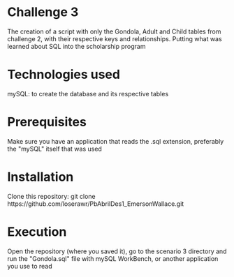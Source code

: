 <h1>Challenge 3</h1>
The creation of a script with only the Gondola, Adult and Child tables from challenge 2, with their respective keys and relationships. Putting what was learned about SQL into the scholarship program

<h1>Technologies used</h1>
mySQL: to create the database and its respective tables

<h1>Prerequisites</h1>
Make sure you have an application that reads the .sql extension, preferably the "mySQL" itself that was used

<h1>Installation</h1>
Clone this repository: git clone https://github.com/loserawr/PbAbrilDes1_EmersonWallace.git

<h1>Execution</h1>
Open the repository (where you saved it), go to the scenario 3 directory and run the "Gondola.sql" file with mySQL WorkBench, or another application you use to read